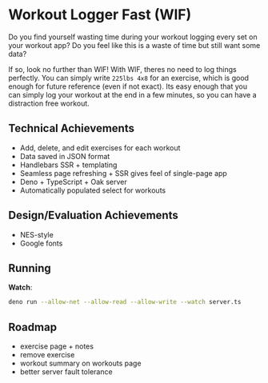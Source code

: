 # Workout Logger Fast (WlF)
Do you find yourself wasting time during your workout logging
every set on your workout app? Do you feel like this is a waste
of time but still want some data?

If so, look no further than WlF! With WlF, theres no need
to log things perfectly. You can simply write `225lbs 4x8`
for an exercise, which is good enough for future reference
(even if not exact). Its easy enough that you can simply
log your workout at the end in a few minutes, so you
can have a distraction free workout.

## Technical Achievements
- Add, delete, and edit exercises for each workout
- Data saved in JSON format
- Handlebars SSR + templating
- Seamless page refreshing + SSR gives feel of single-page app
- Deno + TypeScript + Oak server
- Automatically populated select for workouts

## Design/Evaluation Achievements
- NES-style
- Google fonts

## Running
__Watch__:
```bash
deno run --allow-net --allow-read --allow-write --watch server.ts
```

## Roadmap
 - exercise page + notes
 - remove exercise
 - workout summary on workouts page
 - better server fault tolerance
